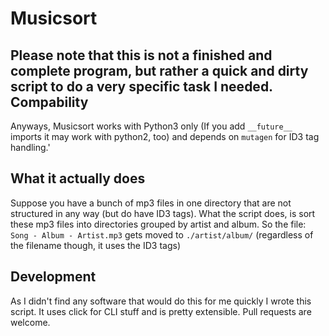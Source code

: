 Musicsort
=============
Please note that this is **not** a finished and complete program, but rather a quick and dirty script to do a very specific task I needed.
Compability
----------
Anyways, Musicsort works with Python3 only (If you add `__future__` imports it may work with python2, too) and depends on `mutagen` for ID3 tag handling.'

What it actually does
--------------
Suppose you have a bunch of mp3 files in one directory that are not structured in any way (but do have ID3 tags). What the script does, is sort these mp3 files into directories grouped by artist and album.
So the file:
`Song - Album - Artist.mp3` gets moved to `./artist/album/` (regardless of the filename though, it uses the ID3 tags)

Development
------------
As I didn't find any software that would do this for me quickly I wrote this script. It uses click for CLI stuff and is pretty extensible. Pull requests are welcome.
